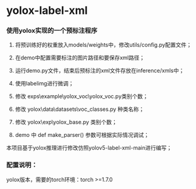 # yolox-label-xml

### 使用yolox实现的一个预标注程序

1. 将预训练好的权重放入models/weights中，修改utils/config.py配置文件；

2. 在demo中配置需要标注的图片路径和要保存xml路径；

3. 运行demo.py文件，结束后预标注的xml文件存放在inference/xmls中；

4. 使用labelimg进行微调；

5. 修改 exps\example\yolox_voc\yolox_voc.py类别个数；

6. 修改 yolox\data\datasets\voc_classes.py 种类名称；

7. 修改 yolox\exp\yolox_base.py 类别个数；

8. demo 中 def make_parser() 参数可根据实际情况调试；

本项目基于yolox推理进行修改仿照yolov5-label-xml-main进行编写；



### 配置说明：

yolox版本，需要的torch环境：torch  >=1.7.0

